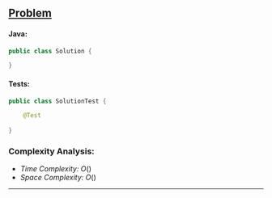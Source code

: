 ## [Problem](https://www.codewars.com/kata/train/)

#### Java:
```java
public class Solution {

}
```
#### Tests:
```java
public class SolutionTest {

    @Test
  
}
```

<!-- #### Go:
```go
func solution() {

}
```

#### Tests:
```go
func solution() {

}
``` -->

### Complexity Analysis:

- *Time Complexity:* $O()$
- *Space Complexity:* $O()$


---